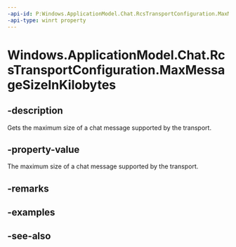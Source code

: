 ```yaml
---
-api-id: P:Windows.ApplicationModel.Chat.RcsTransportConfiguration.MaxMessageSizeInKilobytes
-api-type: winrt property
---
```


<!-- Property syntax
public int MaxMessageSizeInKilobytes { get; }
-->

# Windows.ApplicationModel.Chat.RcsTransportConfiguration.MaxMessageSizeInKilobytes

## -description
Gets the maximum size of a chat message supported by the transport.

## -property-value
The maximum size of a chat message supported by the transport.

## -remarks

## -examples

## -see-also

